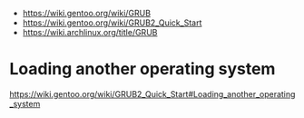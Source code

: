 - https://wiki.gentoo.org/wiki/GRUB
- https://wiki.gentoo.org/wiki/GRUB2_Quick_Start
- https://wiki.archlinux.org/title/GRUB

# Loading another operating system
https://wiki.gentoo.org/wiki/GRUB2_Quick_Start#Loading_another_operating_system
